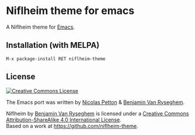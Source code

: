 Niflheim theme for emacs
========================

A Niflheim theme for [Emacs](https://www.gnu.org/software/emacs/).

## Installation (with MELPA)


    M-x package-install RET niflheim-theme


## License


<a rel="license" href="http://creativecommons.org/licenses/by-sa/4.0/"><img alt="Creative Commons License" style="border-width:0" src="http://i.creativecommons.org/l/by-sa/4.0/88x31.png" /></a>
<br />

The Emacs port was written by [Nicolas Petton](http://nicolas-petton.fr) & [Benjamin Van Ryseghem](http://benjamin.vanryseghem.com).

<span xmlns:dct="http://purl.org/dc/terms/" property="dct:title">Niflheim</span> by <a xmlns:cc="http://creativecommons.org/ns#" href="http://benjamin.vanryseghem.com" property="cc:attributionName" rel="cc:attributionURL">Benjamin Van Ryseghem</a> is licensed under a <a rel="license" href="http://creativecommons.org/licenses/by-sa/4.0/">Creative Commons Attribution-ShareAlike 4.0 International License</a>.<br />Based on a work at <a xmlns:dct="http://purl.org/dc/terms/" href="https://github.com/niflheim-theme" rel="dct:source">https://github.com/niflheim-theme</a>.
